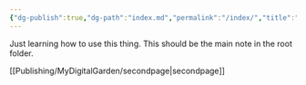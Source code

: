 ```yaml
---
{"dg-publish":true,"dg-path":"index.md","permalink":"/index/","title":"\"Testing My Digital Garden\"","tags":["gardenEntry"],"noteIcon":"","created":"2024-12-31T01:00:46.936-06:00","updated":"2024-12-31T04:36:28.637-06:00"}
---
```


Just learning how to use this thing. This should be the main note in the root folder.

[[Publishing/MyDigitalGarden/secondpage\|secondpage]]
